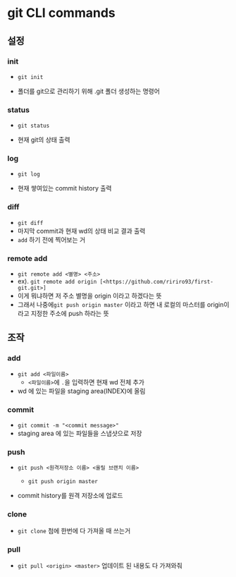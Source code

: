 # git CLI commands



## 설정

### init

- `git init`

- 폴더를 git으로 관리하기 위해 .git 폴더 생성하는 명령어

  

### status

- `git status`

- 현재 git의 상태 출력

  

### log

- `git log`

- 현재 쌓여있는 commit history 출력

  

### diff

- `git diff`
- 마지막 commit과 현재 wd의 상태 비교 결과 출력
- `add` 하기 전에 찍어보는 거



### remote add

- `git remote add <별명> <주소> `
- ex). `git remote add origin [<https://github.com/ririro93/first-git.git>]`
- 이게 뭐냐하면 저 주소 별명을 origin 이라고 하겠다는 뜻
- 그래서 나중에`git push origin master` 이라고 하면 내 로컬의 마스터를 origin이라고 지정한 주소에 push 하라는 뜻



## 조작

### add

- `git add <파일이름>`
  - `<파일이름>`에 `.`을 입력하면 현재 wd 전체 추가
- wd 에 있는 파일을 staging area(INDEX)에 올림



### commit

- `git commit -m "<commit message>"`
- staging area 에 있는 파일들을 스냅샷으로 저장



### push

- `git push <원격저장소 이름> <올릴 브랜치 이름>`

  - `git push origin master`
- commit history를 원격 저장소에 업로드



### clone

- `git clone` 첨에 한번에 다 가져올 때 쓰는거



### pull

- `git pull <origin> <master>` 업데이트 된 내용도 다 가져와줘